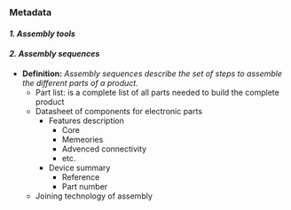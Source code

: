 ### Metadata


#### *1. Assembly tools*

#### *2. Assembly sequences* 
- **Definition:** *Assembly sequences describe the set of steps to assemble the different parts of a product.*
  - Part list: is a complete list of all parts needed to build the complete product
  - Datasheet of components for electronic parts
    - Features description
         - Core
         - Memeories
         - Advenced connectivity
         - etc.
     - Device summary
         - Reference
         - Part number
   - Joining technology of assembly


